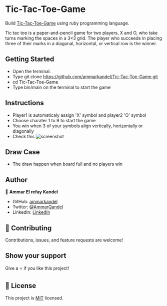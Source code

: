 # Tic-Tac-Toe-Game

Build [Tic-Tac-Toe-Game](https://en.wikipedia.org/wiki/Tic-tac-toe) using ruby programming language.

Tic tac toe is a paper-and-pencil game for two players, X and O, who take turns marking the spaces in a 3×3 grid. The player who succeeds in placing three of their marks in a diagonal, horizontal, or vertical row is the winner.

## Getting Started

- Open the terminal.
- Type git clone https://github.com/ammarkandel/Tic-Tac-Toe-Game.git
- cd Tic-Tac-Toe-Game
- Type bin/main on the terminal to start the game

## Instructions

- Player1 is automaticaly assign 'X' symbol and player2 'O' symbol
- Choose charater 1 to 9 to start the game
- You win when 3 of your symbols align vertically, horizontally or diagonally
- Check this ![screenshot](https://ibb.co/MgVNdCs)

## Draw Case

- The draw happen when board full and no players win

## Author

👤 **Ammar El refay Kandel**

- GitHub: [ammarkandel](https://github.com/ammarkandel)
- Twitter: [@AmmarQandel](https://twitter.com/AmmarQandel)
- LinkedIn: [LinkedIn](https://www.linkedin.com/in/ammar-kandel-7b4100193/)

## 🤝 Contributing

Contributions, issues, and feature requests are welcome!

## Show your support

Give a ⭐️ if you like this project!

## 📝 License

This project is [MIT](LICENSE) licensed.
